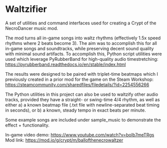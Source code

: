 # Waltzifier
A set of utilities and command interfaces used for creating a Crypt of the NecroDancer music mod.

The mod turns all in-game songs into waltz rhythms (effectively 1.5x speed rhythms where 2 beats become 3). The aim was to accomplish this for all in-game songs and soundtracks, while preserving decent sound quality with minimal sound artifacts. To accomplish this, Python script utilities were used which leverage PyRubberBand for high-quality audio timestretching:
https://pyrubberband.readthedocs.io/en/stable/index.html

The results were designed to be paired with triplet-time beatmaps which I previously created in a prior mod for the game on the Steam Workshop:
https://steamcommunity.com/sharedfiles/filedetails/?id=2254556266

The Python utilities in this project can also be used to waltzify other audio tracks, provided they have a straight- or swing-time 4/4 rhythm, as well as either a) a known beatmap file (.txt file with newline-separated beat timing in seconds), or b) a known, steady tempo in exact beats per minute.

Some example songs are included under sample_music to demonstrate the effect + functionality.

In-game video demo: https://www.youtube.com/watch?v=boIb7meTRgs
Mod link: https://mod.io/g/crypt/m/ballofthenecrowaltzer
